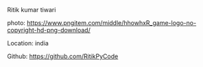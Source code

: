 Ritik kumar tiwari

photo: https://www.pngitem.com/middle/hhowhxR_game-logo-no-copyright-hd-png-download/

Location: india

Github: https://github.com/RitikPyCode
